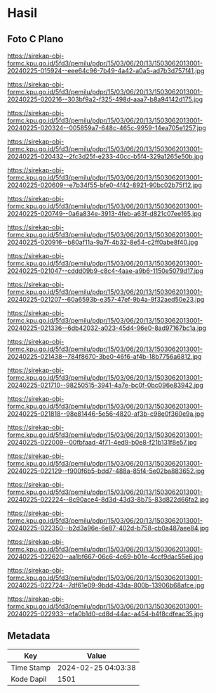 # Hasil

## Foto C Plano

https://sirekap-obj-formc.kpu.go.id/5fd3/pemilu/pdpr/15/03/06/20/13/1503062013001-20240225-015924--eee64c96-7b49-4a42-a0a5-ad7b3d757f41.jpg

https://sirekap-obj-formc.kpu.go.id/5fd3/pemilu/pdpr/15/03/06/20/13/1503062013001-20240225-020216--303bf9a2-f325-498d-aaa7-b8a94142d175.jpg

https://sirekap-obj-formc.kpu.go.id/5fd3/pemilu/pdpr/15/03/06/20/13/1503062013001-20240225-020324--005859a7-648c-465c-9959-14ea705e1257.jpg

https://sirekap-obj-formc.kpu.go.id/5fd3/pemilu/pdpr/15/03/06/20/13/1503062013001-20240225-020432--2fc3d25f-e233-40cc-b5f4-329a1265e50b.jpg

https://sirekap-obj-formc.kpu.go.id/5fd3/pemilu/pdpr/15/03/06/20/13/1503062013001-20240225-020609--e7b34f55-bfe0-4f42-8921-90bc02b75f12.jpg

https://sirekap-obj-formc.kpu.go.id/5fd3/pemilu/pdpr/15/03/06/20/13/1503062013001-20240225-020749--0a6a834e-3913-4feb-a63f-d821c07ee165.jpg

https://sirekap-obj-formc.kpu.go.id/5fd3/pemilu/pdpr/15/03/06/20/13/1503062013001-20240225-020916--b80af11a-9a7f-4b32-8e54-c2ff0abe8f40.jpg

https://sirekap-obj-formc.kpu.go.id/5fd3/pemilu/pdpr/15/03/06/20/13/1503062013001-20240225-021047--cddd09b9-c8c4-4aae-a9b6-1150e5079d17.jpg

https://sirekap-obj-formc.kpu.go.id/5fd3/pemilu/pdpr/15/03/06/20/13/1503062013001-20240225-021207--60a6593b-e357-47ef-9b4a-9f32aed50e23.jpg

https://sirekap-obj-formc.kpu.go.id/5fd3/pemilu/pdpr/15/03/06/20/13/1503062013001-20240225-021336--6db42032-a023-45d4-96e0-8ad97167bc1a.jpg

https://sirekap-obj-formc.kpu.go.id/5fd3/pemilu/pdpr/15/03/06/20/13/1503062013001-20240225-021438--784f8670-3be0-46f6-af4b-18b7756a6812.jpg

https://sirekap-obj-formc.kpu.go.id/5fd3/pemilu/pdpr/15/03/06/20/13/1503062013001-20240225-021710--98250515-3941-4a7e-bc0f-0bc096e83942.jpg

https://sirekap-obj-formc.kpu.go.id/5fd3/pemilu/pdpr/15/03/06/20/13/1503062013001-20240225-021818--98e81446-5e56-4820-af3b-c98e0f360e9a.jpg

https://sirekap-obj-formc.kpu.go.id/5fd3/pemilu/pdpr/15/03/06/20/13/1503062013001-20240225-022009--00fbfaad-4f71-4ed9-b0e8-f21b131f8e57.jpg

https://sirekap-obj-formc.kpu.go.id/5fd3/pemilu/pdpr/15/03/06/20/13/1503062013001-20240225-022129--f900f6b5-bdd7-488a-85f4-5e02ba883652.jpg

https://sirekap-obj-formc.kpu.go.id/5fd3/pemilu/pdpr/15/03/06/20/13/1503062013001-20240225-022224--8c90ace4-8d3d-43d3-8b75-83d822d66fa2.jpg

https://sirekap-obj-formc.kpu.go.id/5fd3/pemilu/pdpr/15/03/06/20/13/1503062013001-20240225-022350--b2d3a96e-6e87-402d-b758-cb0a487aee84.jpg

https://sirekap-obj-formc.kpu.go.id/5fd3/pemilu/pdpr/15/03/06/20/13/1503062013001-20240225-022620--aa1bf667-06c6-4c69-b01e-4ccf9dac55e6.jpg

https://sirekap-obj-formc.kpu.go.id/5fd3/pemilu/pdpr/15/03/06/20/13/1503062013001-20240225-022724--7df61e09-9bdd-43da-800b-13906b68afce.jpg

https://sirekap-obj-formc.kpu.go.id/5fd3/pemilu/pdpr/15/03/06/20/13/1503062013001-20240225-022933--efa0b1d0-cd8d-44ac-a454-b4f8cdfeac35.jpg


## Metadata

| Key        | Value               |
| ---------- | ------------------- |
| Time Stamp | 2024-02-25 04:03:38 |
| Kode Dapil | 1501                |




